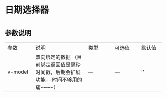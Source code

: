 # 日期选择器 

<ClientOnly>
  <date-picker-demo></date-picker-demo>
</ClientOnly>

#
<h2>参数说明</h2> 
<table width="100%">
    <tr>
        <td width="100">
                参数
        </td>
        <td width="249">
                说明
        </td>
        <td width="120">
                类型
        </td>
        <td width="120">
                可选值
        </td>
        <td width="100">
                默认值
        </td>
    </tr>
    <tr>
        <td width="100">
                v-model
        </td>
        <td width="249">
                双向绑定的数据 （目前绑定返回值是毫秒时间戳，后期会扩展功能--时间不够用的痛~~~~）
        </td>
        <td width="120">
                —
        </td>
        <td width="120">
                —
        </td>
        <td width="100">
                ''
        </td>
</tr>
</table>

